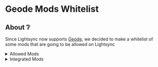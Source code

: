 # Geode Mods Whitelist

## About ❔
Since Lightsync now supports [Geode](https://geode-sdk.org), we decided to make a whitelist of some mods that are going to be allowed on Lightsync

<details>
  
<summary>Allowed Mods</summary>

* Better Edit
* Awesome Modifier Icons
* Improved Link Controls
* Better Progression
* Run Info
* More difficulties
* Astral Projection
* Level Info
* Platformer Ghosts
* Art Importer
* Golden Best
* Improved Group View
* GD Share


</details>

<details>
  
<summary>Integrated Mods</summary>

* Godlike faces
* Discord Rich Presence  


</details>

